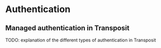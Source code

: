 # Authentication

## Managed authentication in Transposit

TODO: explanation of the different types of authentication in Transposit

